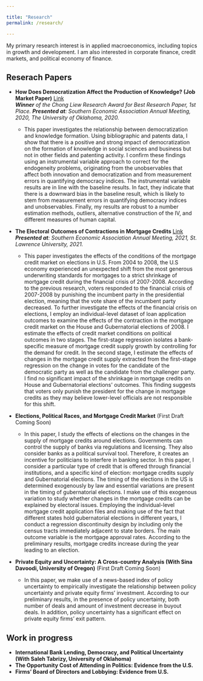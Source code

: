 ```yaml
---

title: "Research"
permalink: /research/

---
```

My primary research interest is in applied macroeconomics, including topics in growth and development. I am also interested in corporate finance, credit markets, and political economy of finance.



## Reserach Papers
- **How Does Democratization Affect the Production of Knowledge? (Job Market Paper)** [Link](/files/Democracy.pdf)  
***Winner** of the Chong Liew Research Award for Best Research Paper, 1st Place.*
***Presented at**: Southern Economic Association Annual Meeting, 2020, The University of Oklahoma, 2020.*

    - This paper investigates the relationship between democratization and knowledge formation. Using bibliographic and patents data, I show that there is a positive and strong impact of democratization on the formation of knowledge in social sciences and business but not in other fields and patenting activity. I confirm these findings using  an instrumental variable approach to correct for the endogeneity problems, originating from the unobservables that affect both innovation and democratization and from measurement errors in quantifying democracy indices. The instrumental variable results are in line with the baseline results. In fact, they indicate that there is a downward bias in the baseline result, which is likely to stem from measurement errors in quantifying democracy indices and unobservables. Finally, my results are robust to a number estimation methods, outliers, alternative construction of the IV, and different measures of human capital.
   

- **The Electoral Outcomes of Contractions in Mortgage Credits** [Link](/files/Elections1.pdf)  
***Presented at**: Southern Economic Association Annual Meeting, 2021, St. Lawrence University, 2021.*
  - This paper investigates the effects of the conditions of the mortgage credit market on elections in U.S. From 2004 to 2008, the U.S economy experienced an unexpected shift from the most generous underwriting standards for mortgages to a strict shrinkage of mortgage credit during the financial crisis of 2007-2008. According to the previous research, voters responded to the financial crisis of 2007-2008 by punishing the incumbent party in the presidential election, meaning that the vote share of the incumbent party decreased. To further investigate the effects of the financial crisis on elections, I employ an individual-level dataset of loan application outcomes to examine the effects of the contraction in the mortgage credit market on the House and Gubernatorial elections of 2008. I estimate the effects of credit market conditions on political outcomes in two stages. The first-stage regression isolates a bank-specific measure of mortgage credit supply growth by controlling for the demand for credit. In the second stage, I estimate the effects of changes in the mortgage credit supply extracted from the first-stage regression on the change in votes for the candidate of the democratic party as well as the candidate from the challenger party. I find no significant impact of the shrinkage in mortgage credits on House and Gubernatorial elections' outcomes. This finding suggests that voters only punish the president for the change in mortgage credits as they may believe lower-level officials are not responsible for this shift.

- **Elections, Political Races, and Mortgage Credit Market** (First Draft Coming Soon)  
    - In this paper, I study the effects of elections on the changes in the supply of mortgage credits around elections.  Governments can control the supply of banks via regulations and licensing. They also consider banks as a political survival tool. Therefore, it creates an incentive for politicians to interfere in banking sector.  In this paper, I consider a particular  type  of  credit  that  is  offered  through  financial  institutions,  and  a  specific kind of election:  mortgage credits supply and Gubernatorial elections.  The timing of the elections in the US is determined exogenously by law and essential variations are present in the timing of gubernatorial elections.  I make use of this exogenous variation to study whether changes in the mortgage credits can be explained by electoral issues. Employing  the  individual-level  mortgage  credit  application  files  and  making  use  of the fact that different states hold gubernatorial elections in different years, I conduct a regression discontinuity design by including only the census tracts immediately adjacent to  state  borders.   The  main  outcome  variable  is  the  mortgage  approval  rates.   According to the preliminary results, mortgage credits increase during the year leading to an election.


- **Private Equity and Uncertainty: A Cross-country Analysis (With Sina Davoodi, University of Oregon)** (First Draft Coming Soon)  
    -  In this paper, we make use of a news-based index of policy uncertainty to empirically investigate the relationship between policy uncertainty and  private equity firms’ investment. According to our preliminary results, in the presence of policy uncertainty, both number of deals and amount of investment decrease in buyout deals. In addition, policy uncertainty has a significant effect on private equity firms’ exit pattern.

## Work in progress
- **International Bank Lending, Democracy, and Political Uncertainty (With Saleh Tabrizy, University of Oklahoma)**  
- **The Opportunity Cost of Attending in Politics: Evidence from the U.S.**
- **Firms’ Board of Directors and Lobbying: Evidence from U.S.**


